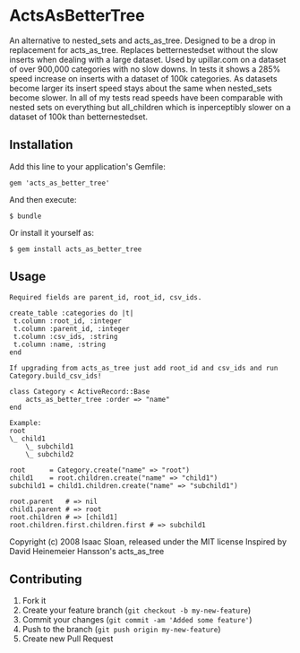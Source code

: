 # ActsAsBetterTree

An alternative to nested_sets and acts_as_tree. Designed to be a drop in replacement for acts_as_tree. Replaces betternestedset without the slow inserts when dealing with a large dataset. Used by upillar.com on a dataset of over 900,000 categories with no slow downs. In tests it shows a 285% speed increase on inserts with a dataset of 100k categories. As datasets become larger its insert speed stays about the same when nested_sets become slower. In all of my tests read speeds have been comparable with nested sets on everything but all_children which is inperceptibly slower on a dataset of 100k than betternestedset.


## Installation

Add this line to your application's Gemfile:

    gem 'acts_as_better_tree'

And then execute:

    $ bundle

Or install it yourself as:

    $ gem install acts_as_better_tree

## Usage

    Required fields are parent_id, root_id, csv_ids.

    create_table :categories do |t|
     t.column :root_id, :integer
     t.column :parent_id, :integer
     t.column :csv_ids, :string
     t.column :name, :string
    end

    If upgrading from acts_as_tree just add root_id and csv_ids and run Category.build_csv_ids!

    class Category < ActiveRecord::Base
        acts_as_better_tree :order => "name"
    end

    Example:
    root
    \_ child1
        \_ subchild1
        \_ subchild2

    root      = Category.create("name" => "root")
    child1    = root.children.create("name" => "child1")
    subchild1 = child1.children.create("name" => "subchild1")

    root.parent   # => nil
    child1.parent # => root
    root.children # => [child1]
    root.children.first.children.first # => subchild1

Copyright (c) 2008 Isaac Sloan, released under the MIT license
Inspired by David Heinemeier Hansson's acts_as_tree

## Contributing

1. Fork it
2. Create your feature branch (`git checkout -b my-new-feature`)
3. Commit your changes (`git commit -am 'Added some feature'`)
4. Push to the branch (`git push origin my-new-feature`)
5. Create new Pull Request
